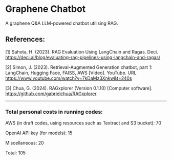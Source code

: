 # Graphene Chatbot
A graphene Q&A LLM-powered chatbot utilising RAG. 


## References:

[1] Sahota, H. (2023). RAG Evaluation Using LangChain and Ragas. Deci. https://deci.ai/blog/evaluating-rag-pipelines-using-langchain-and-ragas/ 

[2] Simon, J. (2023). Retrieval-Augmented Generation chatbot, part 1: LangChain, Hugging Face, FAISS, AWS [Video]. YouTube. URL https://www.youtube.com/watch?v=7kDaMz3Xnkw&t=240s

[3] Chua, G. (2024). RAGxplorer (Version 0.1.10) [Computer software]. https://github.com/gabrielchua/RAGxplorer

----

### Total personal costs in running codes:
AWS (in draft codes, using resources such as Textract and S3 bucket): 70

OpenAI API key (for models): 15

Miscellaneous: 20

Total: 105
